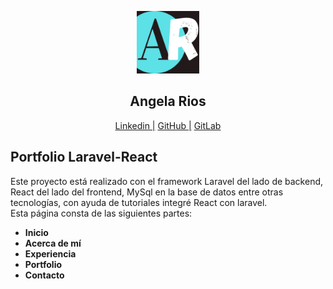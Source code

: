 <p align="center"><a href="" target="_blank"><img src="logo.png" width="100"></a></p>
<h2 align="center">Angela Rios</h2></p>

<p align="center">
<a href="https://www.linkedin.com/in/angela-rios29/">Linkedin |</a>
<a href="https://github.com/angieRi">GitHub |</a>
<a href="https://gitlab.com/angie_ri"> GitLab</a>
</p>

## Portfolio Laravel-React

Este proyecto está realizado con el framework Laravel del lado de backend, React del lado del frontend, 
MySql en la base de datos entre otras tecnologías, con ayuda de tutoriales integré React con laravel. <br>
Esta página consta de las siguientes partes:


- **Inicio**
- **Acerca de mí**
- **Experiencia**
- **Portfolio**
- **Contacto**

